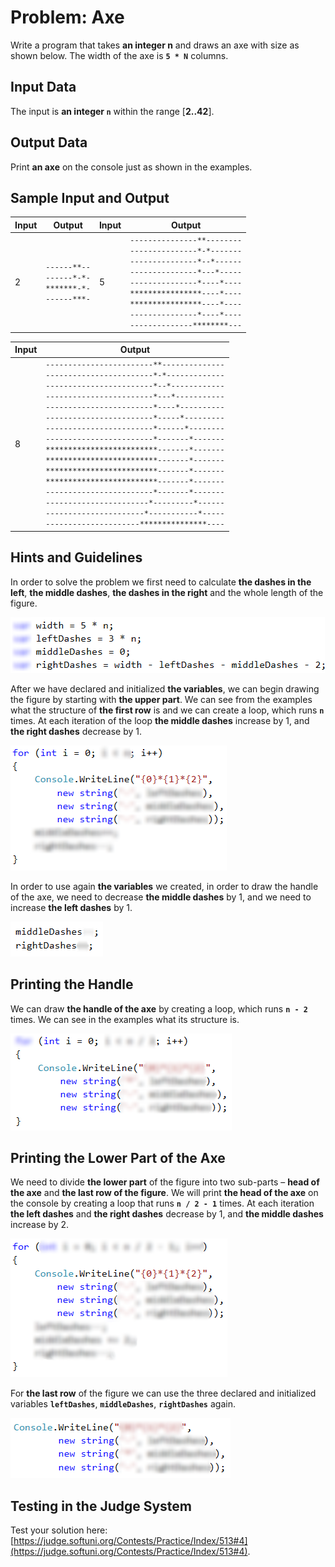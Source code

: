 # Problem: Axe

Write a program that takes **an integer n** and draws an axe with size as shown below. The width of the axe is **`5 * N`**  columns.

## Input Data

The input is **an integer `n`** within the range [**2..42**].

## Output Data

Print **an axe** on the console just as shown in the examples.

## Sample Input and Output

| Input | Output | Input | Output |
| --- | --- | --- | --- |
|2|<code>------\*\*--</code><br><code>------\*-\*-</code><br><code>\*\*\*\*\*\*\*-\*-</code><br><code>------\*\*\*-</code><br>|5|<code>---------------\*\*--------</code><br><code>---------------\*-\*-------</code><br><code>---------------\*--\*------</code><br><code>---------------\*---\*-----</code><br><code>---------------\*----\*----</code><br><code>\*\*\*\*\*\*\*\*\*\*\*\*\*\*\*\*----\*----</code><br><code>\*\*\*\*\*\*\*\*\*\*\*\*\*\*\*\*----\*----</code><br><code>---------------\*----\*----</code><br><code>--------------\*\*\*\*\*\*\*\*---</code><br>|

| Input | Output |
| --- | --- |
|8|<code>------------------------\*\*--------------</code><br><code>------------------------\*-\*-------------</code><br><code>------------------------\*--\*------------</code><br><code>------------------------\*---\*-----------</code><br><code>------------------------\*----\*----------</code><br><code>------------------------\*-----\*---------</code><br><code>------------------------\*------\*--------</code><br><code>------------------------\*-------\*-------</code><br><code>\*\*\*\*\*\*\*\*\*\*\*\*\*\*\*\*\*\*\*\*\*\*\*\*\*-------\*-------</code><br><code>\*\*\*\*\*\*\*\*\*\*\*\*\*\*\*\*\*\*\*\*\*\*\*\*\*-------\*-------</code><br><code>\*\*\*\*\*\*\*\*\*\*\*\*\*\*\*\*\*\*\*\*\*\*\*\*\*-------\*-------</code><br><code>\*\*\*\*\*\*\*\*\*\*\*\*\*\*\*\*\*\*\*\*\*\*\*\*\*-------\*-------</code><br><code>------------------------\*-------\*-------</code><br><code>-----------------------\*---------\*------</code><br><code>----------------------\*-----------\*-----</code><br><code>---------------------\*\*\*\*\*\*\*\*\*\*\*\*\*\*\*----</code><br>|

## Hints and Guidelines

In order to solve the problem we first need to calculate **the dashes in the left**, **the middle dashes**, **the dashes in the right** and the whole length of the figure.

![](/assets/chapter-6-2-images/05.Axe-01.png)

After we have declared and initialized **the variables**, we can begin drawing the figure by starting with **the upper part**. We can see from the examples what the structure of **the first row** is and we can create a loop, which runs **`n`** times. At each iteration of the loop **the middle dashes** increase by 1, and **the right dashes** decrease by 1.

![](/assets/chapter-6-2-images/05.Axe-02.png)

In order to use again **the variables** we created, in order to draw the handle of the axe, we need to decrease **the middle dashes** by 1, and we need to increase **the left dashes** by 1.

![](/assets/chapter-6-2-images/05.Axe-03.png)

## Printing the Handle 

We can draw **the handle of the axe** by creating a loop, which runs **`n - 2`** times. We can see in the examples what its structure is.

![](/assets/chapter-6-2-images/05.Axe-04.png)

## Printing the Lower Part of the Axe

We need to divide **the lower part** of the figure into two sub-parts – **head of the axe** and **the last row of the figure**. We will print **the head of the axe** on the console by creating a loop that runs **`n / 2 - 1`** times. At each iteration **the left dashes** and **the right dashes** decrease by 1, and **the middle dashes** increase by 2.

![](/assets/chapter-6-2-images/05.Axe-05.png)

For **the last row** of the figure we can use the three declared and initialized variables **`leftDashes`**, **`middleDashes`**, **`rightDashes`** again.

![](/assets/chapter-6-2-images/05.Axe-06.png)

## Testing in the Judge System

Test your solution here: [https://judge.softuni.org/Contests/Practice/Index/513#4](https://judge.softuni.org/Contests/Practice/Index/513#4).
